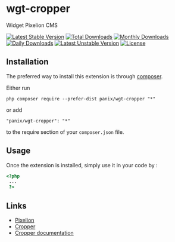 wgt-cropper
===========
Widget Pixelion CMS

[![Latest Stable Version](https://poser.pugx.org/panix/wgt-cropper/v/stable)](https://packagist.org/packages/panix/wgt-cropper)
[![Total Downloads](https://poser.pugx.org/panix/wgt-cropper/downloads)](https://packagist.org/packages/panix/wgt-cropper)
[![Monthly Downloads](https://poser.pugx.org/panix/wgt-cropper/d/monthly)](https://packagist.org/packages/panix/wgt-cropper)
[![Daily Downloads](https://poser.pugx.org/panix/wgt-cropper/d/daily)](https://packagist.org/packages/panix/wgt-cropper)
[![Latest Unstable Version](https://poser.pugx.org/panix/wgt-cropper/v/unstable)](https://packagist.org/packages/panix/wgt-cropper)
[![License](https://poser.pugx.org/panix/wgt-cropper/license)](https://packagist.org/packages/panix/wgt-cropper)

Installation
------------

The preferred way to install this extension is through [composer](http://getcomposer.org/download/).

Either run

```
php composer require --prefer-dist panix/wgt-cropper "*"
```

or add

```
"panix/wgt-cropper": "*"
```

to the require section of your `composer.json` file.


Usage
-----

Once the extension is installed, simply use it in your code by :

```php
<?php
 ...
 ?>
```

Links
-----
- [Pixelion](http://pixelion.com.ua/)
- [Cropper](https://fengyuanchen.github.io/cropper/)
- [Cropper documentation](https://github.com/fengyuanchen/cropper/blob/master/README.md)

